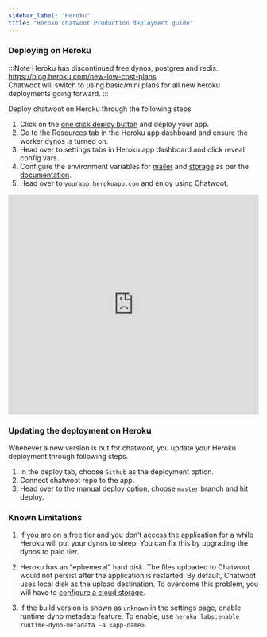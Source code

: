 ```yaml
---
sidebar_label: "Heroku"
title: "Heroku Chatwoot Production deployment guide"
---
```


### Deploying on Heroku

:::Note
Heroku has discontinued free dynos, postgres and redis. https://blog.heroku.com/new-low-cost-plans<br/>
Chatwoot will switch to using basic/mini plans for all new heroku deployments going forward.
:::

Deploy chatwoot on Heroku through the following steps

1. Click on the [one click deploy button](https://heroku.com/deploy?template=https://github.com/chatwoot/chatwoot/tree/master) and deploy your app.
2. Go to the Resources tab in the Heroku app dashboard and ensure the worker dynos is turned on.
3. Head over to settings tabs in Heroku app dashboard and click reveal config vars.
4. Configure the environment variables for [mailer](/docs/self-hosted/configuration/environment-variables#configure-emails) and [storage](/docs/self-hosted/deployment/storage/supported-providers) as per the [documentation](/docs/self-hosted/configuration/environment-variables).
5. Head over to `yourapp.herokuapp.com` and enjoy using Chatwoot.

<iframe frameborder="0" scrolling="no" marginheight="0" marginwidth="0"width="100%" height="443" type="text/html" src="https://www.youtube.com/embed/iN2Dl0QkvEg?autoplay=0&fs=0&iv_load_policy=3&showinfo=1&rel=0&cc_load_policy=0&start=0&end=0&origin=https://youtubeembedcode.com"></iframe>

### Updating the deployment on Heroku

Whenever a new version is out for chatwoot, you update your Heroku deployment through following steps.

1. In the deploy tab, choose `Github` as the deployment option.
2. Connect chatwoot repo to the app.
3. Head over to the manual deploy option, choose `master` branch and hit deploy.

### Known Limitations

1. If you are on a free tier and you don’t access the application for a while Heroku will put your dynos to sleep. You can fix this by upgrading the dynos to paid tier.

2. Heroku has an "ephemeral" hard disk. The files uploaded to Chatwoot would not persist after the application is restarted. By default, Chatwoot uses local disk as the upload destination. To overcome this problem, you will have to [configure a cloud storage](/docs/self-hosted/deployment/storage/supported-providers).

3. If the build version is shown as `unknown` in the settings page, enable runtime dyno metadata feature. To enable, use `heroku labs:enable runtime-dyno-metadata -a <app-name>`. 
